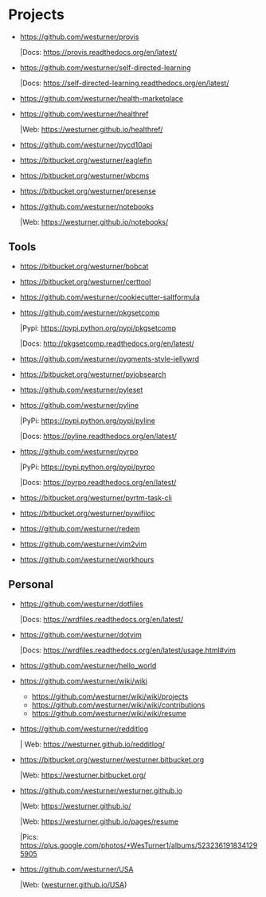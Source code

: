 Projects
===========

* https://github.com/westurner/provis

  |Docs: https://provis.readthedocs.org/en/latest/

* https://github.com/westurner/self-directed-learning

  |Docs: https://self-directed-learning.readthedocs.org/en/latest/
  
* https://github.com/westurner/health-marketplace
* https://github.com/westurner/healthref

  |Web: https://westurner.github.io/healthref/
  
* https://github.com/westurner/pycd10api
* https://bitbucket.org/westurner/eaglefin
* https://bitbucket.org/westurner/wbcms
* https://bitbucket.org/westurner/presense
* https://github.com/westurner/notebooks

  |Web: https://westurner.github.io/notebooks/


Tools
-------

* https://bitbucket.org/westurner/bobcat
* https://bitbucket.org/westurner/certtool
* https://github.com/westurner/cookiecutter-saltformula
* https://github.com/westurner/pkgsetcomp

  |Pypi: https://pypi.python.org/pypi/pkgsetcomp

  |Docs: http://pkgsetcomp.readthedocs.org/en/latest/
  
* https://github.com/westurner/pygments-style-jellywrd
* https://bitbucket.org/westurner/pyjobsearch
* https://github.com/westurner/pyleset
* https://github.com/westurner/pyline

  |PyPi: https://pypi.python.org/pypi/pyline

  |Docs: https://pyline.readthedocs.org/en/latest/
  
* https://github.com/westurner/pyrpo

  |PyPi: https://pypi.python.org/pypi/pyrpo

  |Docs: https://pyrpo.readthedocs.org/en/latest/
  
* https://bitbucket.org/westurner/pyrtm-task-cli
* https://bitbucket.org/westurner/pywifiloc
* https://github.com/westurner/redem
* https://github.com/westurner/vim2vim
* https://github.com/westurner/workhours

Personal
----------

* https://github.com/westurner/dotfiles

  |Docs: https://wrdfiles.readthedocs.org/en/latest/
  
* https://github.com/westurner/dotvim

  |Docs: https://wrdfiles.readthedocs.org/en/latest/usage.html#vim
  
* https://github.com/westurner/hello_world
* https://github.com/westurner/wiki/wiki

  * https://github.com/westurner/wiki/wiki/projects
  * https://github.com/westurner/wiki/wiki/contributions
  * https://github.com/westurner/wiki/wiki/resume

* https://github.com/westurner/redditlog

  | Web: https://westurner.github.io/redditlog/
  
* https://bitbucket.org/westurner/westurner.bitbucket.org

  |Web: https://westurner.bitbucket.org/
  
* https://github.com/westurner/westurner.github.io

  |Web: https://westurner.github.io/

  |Web: https://westurner.github.io/pages/resume

  |Pics: https://plus.google.com/photos/+WesTurner1/albums/5232361918341295905
  
* https://github.com/westurner/USA

  |Web: ([westurner.github.io/USA](https://westurner.github.io/USA/))
